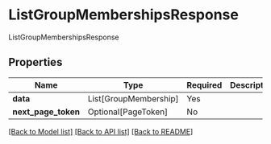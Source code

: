 # ListGroupMembershipsResponse

ListGroupMembershipsResponse

## Properties
| Name | Type | Required | Description |
| ------------ | ------------- | ------------- | ------------- |
**data** | List[GroupMembership] | Yes |  |
**next_page_token** | Optional[PageToken] | No |  |


[[Back to Model list]](../../../../README.md#models-v2-link) [[Back to API list]](../../../../README.md#apis-v2-link) [[Back to README]](../../../../README.md)
